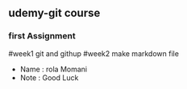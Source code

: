 ## udemy-git course
### first Assignment
#week1 git and githup
#week2 make markdown file
*  Name : rola Momani
*  Note : Good Luck
